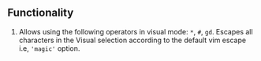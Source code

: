 ## Functionality

 1. Allows using the following operators in visual mode: `*`, `#`, `gd`. Escapes all characters in the Visual selection according to the default vim escape i.e, `'magic'` option.

<!--stackedit_data:
eyJoaXN0b3J5IjpbODY2MzUyNDcyXX0=
-->